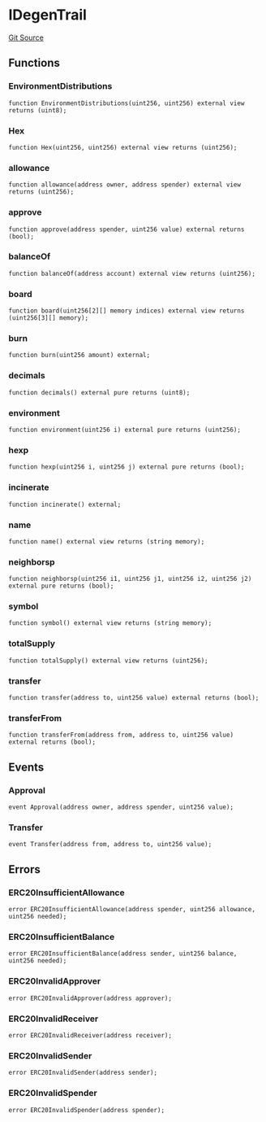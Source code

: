 # IDegenTrail
[Git Source](https://github.com/moonstream-to/degen-trail/blob/54902d73c65c7678878504a329fd1306cb1d1d95/src/interfaces.sol)


## Functions
### EnvironmentDistributions


```solidity
function EnvironmentDistributions(uint256, uint256) external view returns (uint8);
```

### Hex


```solidity
function Hex(uint256, uint256) external view returns (uint256);
```

### allowance


```solidity
function allowance(address owner, address spender) external view returns (uint256);
```

### approve


```solidity
function approve(address spender, uint256 value) external returns (bool);
```

### balanceOf


```solidity
function balanceOf(address account) external view returns (uint256);
```

### board


```solidity
function board(uint256[2][] memory indices) external view returns (uint256[3][] memory);
```

### burn


```solidity
function burn(uint256 amount) external;
```

### decimals


```solidity
function decimals() external pure returns (uint8);
```

### environment


```solidity
function environment(uint256 i) external pure returns (uint256);
```

### hexp


```solidity
function hexp(uint256 i, uint256 j) external pure returns (bool);
```

### incinerate


```solidity
function incinerate() external;
```

### name


```solidity
function name() external view returns (string memory);
```

### neighborsp


```solidity
function neighborsp(uint256 i1, uint256 j1, uint256 i2, uint256 j2) external pure returns (bool);
```

### symbol


```solidity
function symbol() external view returns (string memory);
```

### totalSupply


```solidity
function totalSupply() external view returns (uint256);
```

### transfer


```solidity
function transfer(address to, uint256 value) external returns (bool);
```

### transferFrom


```solidity
function transferFrom(address from, address to, uint256 value) external returns (bool);
```

## Events
### Approval

```solidity
event Approval(address owner, address spender, uint256 value);
```

### Transfer

```solidity
event Transfer(address from, address to, uint256 value);
```

## Errors
### ERC20InsufficientAllowance

```solidity
error ERC20InsufficientAllowance(address spender, uint256 allowance, uint256 needed);
```

### ERC20InsufficientBalance

```solidity
error ERC20InsufficientBalance(address sender, uint256 balance, uint256 needed);
```

### ERC20InvalidApprover

```solidity
error ERC20InvalidApprover(address approver);
```

### ERC20InvalidReceiver

```solidity
error ERC20InvalidReceiver(address receiver);
```

### ERC20InvalidSender

```solidity
error ERC20InvalidSender(address sender);
```

### ERC20InvalidSpender

```solidity
error ERC20InvalidSpender(address spender);
```

